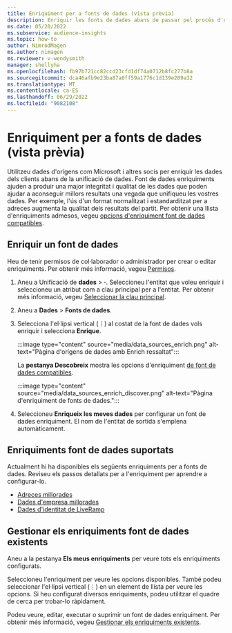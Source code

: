 ```yaml
---
title: Enriquiment per a fonts de dades (vista prèvia)
description: Enriquir les fonts de dades abans de passar pel procés d'unificació de dades.
ms.date: 05/20/2022
ms.subservice: audience-insights
ms.topic: how-to
author: NimrodMagen
ms.author: nimagen
ms.reviewer: v-wendysmith
manager: shellyha
ms.openlocfilehash: fb97b721cc82ccd23cfd1df74a0712b8fc277b8a
ms.sourcegitcommit: dca46afb9e23ba87a0ff59a1776c1d139e209a32
ms.translationtype: MT
ms.contentlocale: ca-ES
ms.lasthandoff: 06/29/2022
ms.locfileid: "9082108"
---
```

# <a name="enrichment-for-data-sources-preview"></a>Enriquiment per a fonts de dades (vista prèvia)

Utilitzeu dades d'orígens com Microsoft i altres socis per enriquir les dades dels clients abans de la unificació de dades. Font de dades enriquiments ajuden a produir una major integritat i qualitat de les dades que poden ajudar a aconseguir millors resultats una vegada que unifiqueu les vostres dades. Per exemple, l'ús d'un format normalitzat i estandarditzat per a adreces augmenta la qualitat dels resultats del partit. Per obtenir una llista d'enriquiments admesos, vegeu [opcions d'enriquiment font de dades compatibles](#supported-data-source-enrichments).

## <a name="enrich-a-data-source"></a>Enriquir un font de dades

Heu de tenir permisos de col·laborador o administrador per crear o editar enriquiments. Per obtenir més informació, vegeu [Permisos](permissions.md).  

1. Aneu a Unificació de **dades** > **·**. Seleccioneu l'entitat que voleu enriquir i seleccioneu un atribut com a clau principal per a l'entitat. Per obtenir més informació, vegeu [Seleccionar la clau principal](map-entities.md#select-primary-key-and-semantic-type-for-attributes).

1. Aneu a **Dades** > **Fonts de dades**.

1. Selecciona l'el·lipsi vertical (&vellip;) al costat de la font de dades vols enriquir i selecciona **Enrique**.

   :::image type="content" source="media/data_sources_enrich.png" alt-text="Pàgina d'orígens de dades amb Enrich ressaltat":::

   La **pestanya Descobreix** mostra les opcions d'enriquiment [de font de dades compatibles](#supported-data-source-enrichments).

   :::image type="content" source="media/data_sources_enrich_discover.png" alt-text="Pàgina d'enriquiment de fonts de dades.":::

1. Seleccioneu **Enriqueix les meves dades** per configurar un font de dades enriquiment. El nom de l'entitat de sortida s'emplena automàticament.

## <a name="supported-data-source-enrichments"></a>Enriquiments font de dades suportats

Actualment hi ha disponibles els següents enriquiments per a fonts de dades. Reviseu els passos detallats per a l'enriquiment per aprendre a configurar-lo.

- [Adreces millorades](enrichment-enhanced-addresses.md)
- [Dades d'empresa millorades](enrichment-enhanced-company-data.md)
- [Dades d'identitat de LiveRamp](enrichment-liveramp.md)

## <a name="manage-existing-data-source-enrichments"></a>Gestionar els enriquiments font de dades existents

Aneu a la pestanya **Els meus enriquiments** per veure tots els enriquiments configurats.

Seleccioneu l'enriquiment per veure les opcions disponibles. També podeu seleccionar l'el·lipsi vertical (&vellip;) en un element de llista per veure les opcions. Si heu configurat diversos enriquiments, podeu utilitzar el quadre de cerca per trobar-lo ràpidament.

Podeu veure, editar, executar o suprimir un font de dades enriquiment. Per obtenir més informació, vegeu [Gestionar els enriquiments existents](enrichment-hub.md).
